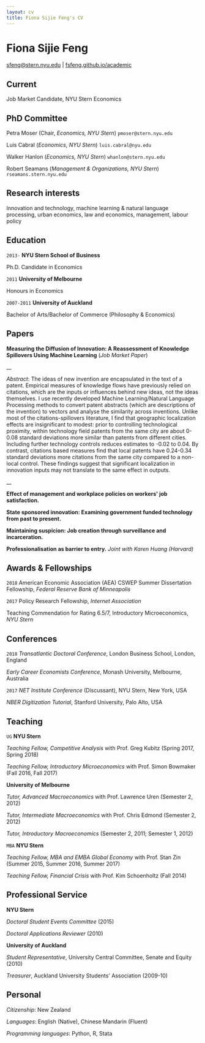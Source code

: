 ```yaml
---
layout: cv
title: Fiona Sijie Feng's CV
---
```

# Fiona Sijie Feng

<div id="webaddress">
<a href="sfeng@stern.nyu.edu">sfeng@stern.nyu.edu</a>
| <a href="http://fsfeng.github.io/academic">fsfeng.github.io/academic</a>
</div>


## Current

Job Market Candidate, NYU Stern Economics

## PhD Committee
Petra Moser (Chair, _Economics, NYU Stern_) `pmoser@stern.nyu.edu`

Luis Cabral (_Economics, NYU Stern_) `luis.cabral@nyu.edu`

Walker Hanlon (_Economics, NYU Stern_) `whanlon@stern.nyu.edu`

Robert Seamans (_Management & Organizations, NYU Stern_) `rseamans.stern.nyu.edu`

## Research interests

Innovation and technology, machine learning & natural language processing, urban economics, law and economics, management, labour policy


## Education

`2013-`
__NYU Stern School of Business__

Ph.D. Candidate in Economics

`2011`
__University of Melbourne__

Honours in Economics

`2007-2011`
__University of Auckland__

Bachelor of Arts/Bachelor of Commerce (Philosophy & Economics)


## Papers

__Measuring the Diffusion of Innovation: A Reassessment of Knowledge Spillovers Using Machine Learning__ (*Job Market Paper*)

__

*Abstract*: The ideas of new invention are encapsulated in the text of a patent. Empirical measures of knowledge flows have previously relied on citations, which are the inputs or influences behind new ideas, not the ideas themselves. I use recently developed Machine Learning/Natural Language Processing methods to convert patent abstracts (which are descriptions of the invention) to vectors and analyse the similarity across inventions. Unlike most of the citations-spillovers literature, I find that geographic localization effects are insignificant to modest: prior to controlling technological proximity, within technology field patents from the same city are about 0-0.08 standard deviations more similar than patents from different cities. Including further technology controls reduces estimates to -0.02 to 0.04. By contrast, citations based measures find that local patents have 0.24-0.34 standard deviations more citations from the same city compared to a non-local control. These findings suggest that significant localization in innovation inputs may not translate to the same effect in outputs.

__

__Effect of management and workplace policies on workers' job satisfaction.__

__State sponsored innovation: Examining government funded technology from past to present.__

__Maintaining suspicion: Job creation through surveillance and incarceration.__

__Professionalisation as barrier to entry.__ *Joint with Karen Huang (Harvard)*

## Awards & Fellowships

`2018`
American Economic Association (AEA) CSWEP Summer Dissertation Fellowship, *Federal Reserve Bank of Minneapolis*

`2017`
Policy Research Fellowship, *Internet Association*

Teaching Commendation for Rating 6.5/7, Introductory Microeconomics, *NYU Stern*

## Conferences

`2018`
_Transatlantic Doctoral Conference_, London Business School, London, England

_Early Career Economists Conference_, Monash University, Melbourne, Australia

`2017`
_NET Institute Conference_ (Discussant), NYU Stern, New York, USA

_NBER Digitization Tutorial_, Stanford University, Palo Alto, USA

## Teaching
`UG`
__NYU Stern__

*Teaching Fellow, Competitive Analysis* with Prof. Greg Kubitz (Spring 2017, Spring 2018)

*Teaching Fellow, Introductory Microeconomics* with Prof. Simon Bowmaker (Fall 2016, Fall 2017)

__University of Melbourne__

*Tutor, Advanced Macroeconomics* with Prof. Lawrence Uren (Semester 2, 2012)

*Tutor, Intermediate Macroeconomics* with Prof. Chris Edmond (Semester 2, 2012)

*Tutor, Introductory Macroeconomics* (Semester 2, 2011; Semester 1, 2012)


`MBA`
__NYU Stern__

*Teaching Fellow, MBA and EMBA Global Economy* with Prof. Stan Zin (Summer 2015, Summer 2016, Summer 2017)

*Teaching Fellow, Financial Crisis* with Prof. Kim Schoenholtz (Fall 2014)

<!-- ## JMP Abstract

This paper introduces new measures of knowledge spillovers using machine learning/Natural Language Processing (NLP) methods. The existing literature predominantly uses citations data and finds that knowledge spillovers are highly localized. That is, after controlling for technology, a patent's forward citations are highly likely to originate from the same location as the patent.  I convert patent text to data using NLP and use cross-patent similarities as proxies for knowledge spillovers and to construct technology controls. I find evidence that strategic citations may overstate the localization effect under citations, as highly similar patents from different locations are much less likely to be cited. Under citations, local knowledge spillovers are between approximately 70%-120% higher than non-local spillovers.
Using similarity, I find much smaller and sometimes insignificant estimates: the similarity of local patents are approximately 0-10% higher than non-local patents after controlling for technology fields. These findings suggest that using citations may overstate the effect of localization. -->

## Professional Service

__NYU Stern__

*Doctoral Student Events Committee* (2015)

*Doctoral Applications Reviewer* (2010)

__University of Auckland__

*Student Representative*, University Central Committee, Senate and Equity (2010)

*Treasurer*, Auckland University Students' Association (2009-10)

## Personal

*Citizenship*: New Zealand

*Languages*: English (Native), Chinese Mandarin (Fluent)

*Programming languages*: Python, R, Stata
